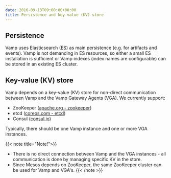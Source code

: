 ```yaml
---
date: 2016-09-13T09:00:00+00:00
title: Persistence and key-value (KV) store
---
```


## Persistence 
Vamp uses Elasticsearch (ES) as main persistence (e.g. for artifacts and events). 
Vamp is not demanding in ES resources, so either a small ES installation is sufficient or Vamp indexes (index names are configurable) can be stored in an existing ES cluster.


## Key-value (KV) store
Vamp depends on a key-value (KV) store for non-direct communication between Vamp and the Vamp Gateway Agents (VGA).
We currently support:

* ZooKeeper ([apache.org - zookeeper](https://zookeeper.apache.org/))
* etcd ([coreos.com - etcd](https://coreos.com/etcd/docs/latest/)) 
* Consul ([consul.io](https://www.consul.io/))

Typically, there should be one Vamp instance and one or more VGA instances.  

{{< note title="Note!">}}
* There is no direct connection between Vamp and the VGA instances - all communication is done by managing specific KV in the store.  
* Since Mesos depends on ZooKeeper, the same ZooKeeper cluster can be used for Vamp and VGA's.
{{< /note >}}


